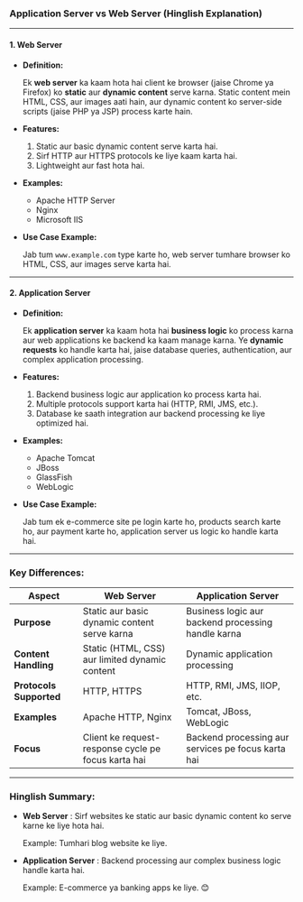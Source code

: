 ### **Application Server vs Web Server (Hinglish Explanation)**

---

#### **1. Web Server**

* **Definition:**

  Ek **web server** ka kaam hota hai client ke browser (jaise Chrome ya Firefox) ko **static** aur **dynamic content** serve karna. Static content mein HTML, CSS, aur images aati hain, aur dynamic content ko server-side scripts (jaise PHP ya JSP) process karte hain.
* **Features:**

  1. Static aur basic dynamic content serve karta hai.
  2. Sirf HTTP aur HTTPS protocols ke liye kaam karta hai.
  3. Lightweight aur fast hota hai.
* **Examples:**

  * Apache HTTP Server
  * Nginx
  * Microsoft IIS
* **Use Case Example:**

  Jab tum `www.example.com` type karte ho, web server tumhare browser ko HTML, CSS, aur images serve karta hai.

---

#### **2. Application Server**

* **Definition:**

  Ek **application server** ka kaam hota hai **business logic** ko process karna aur web applications ke backend ka kaam manage karna. Ye **dynamic requests** ko handle karta hai, jaise database queries, authentication, aur complex application processing.
* **Features:**

  1. Backend business logic aur application ko process karta hai.
  2. Multiple protocols support karta hai (HTTP, RMI, JMS, etc.).
  3. Database ke saath integration aur backend processing ke liye optimized hai.
* **Examples:**

  * Apache Tomcat
  * JBoss
  * GlassFish
  * WebLogic
* **Use Case Example:**

  Jab tum ek e-commerce site pe login karte ho, products search karte ho, aur payment karte ho, application server us logic ko handle karta hai.

---

### **Key Differences:**

| **Aspect**              | **Web Server**                                | **Application Server**                       |
| ----------------------------- | --------------------------------------------------- | -------------------------------------------------- |
| **Purpose**             | Static aur basic dynamic content serve karna        | Business logic aur backend processing handle karna |
| **Content Handling**    | Static (HTML, CSS) aur limited dynamic content      | Dynamic application processing                     |
| **Protocols Supported** | HTTP, HTTPS                                         | HTTP, RMI, JMS, IIOP, etc.                         |
| **Examples**            | Apache HTTP, Nginx                                  | Tomcat, JBoss, WebLogic                            |
| **Focus**               | Client ke request-response cycle pe focus karta hai | Backend processing aur services pe focus karta hai |

---

### **Hinglish Summary:**

* **Web Server** : Sirf websites ke static aur basic dynamic content ko serve karne ke liye hota hai.

  Example: Tumhari blog website ke liye.

* **Application Server** : Backend processing aur complex business logic handle karta hai.

  Example: E-commerce ya banking apps ke liye. 😊
